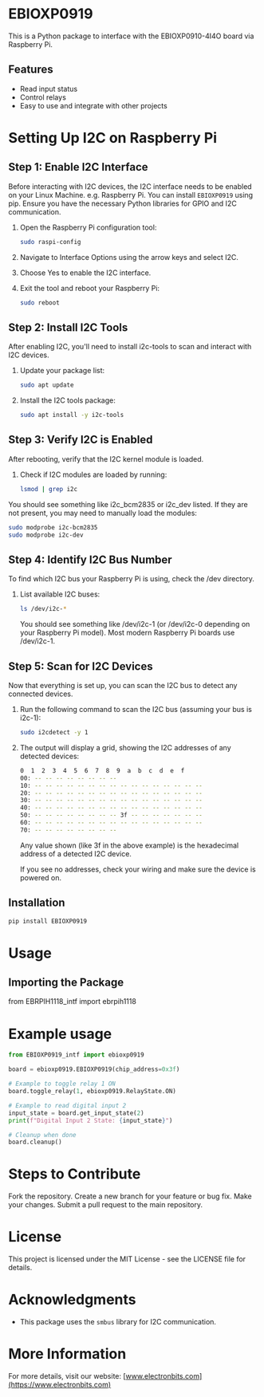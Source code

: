 # EBIOXP0919

This is a Python package to interface with the EBIOXP0910-4I4O board via Raspberry Pi.

## Features

- Read input status
- Control relays
- Easy to use and integrate with other projects


# Setting Up I2C on Raspberry Pi

## Step 1: Enable I2C Interface

Before interacting with I2C devices, the I2C interface needs to be enabled on your Linux Machine. e.g. Raspberry Pi.
You can install `EBIOXP0919` using pip. Ensure you have the necessary Python libraries for GPIO and I2C communication.

1. Open the Raspberry Pi configuration tool:

   ```bash
   sudo raspi-config
   ```
2. Navigate to Interface Options using the arrow keys and select I2C.
3. Choose Yes to enable the I2C interface.
4. Exit the tool and reboot your Raspberry Pi:
    ```bash
    sudo reboot
    ```
## Step 2: Install I2C Tools
After enabling I2C, you'll need to install i2c-tools to scan and interact with I2C devices.

1. Update your package list:
    ```bash
    sudo apt update
    ```
2. Install the I2C tools package:
    ```bash
    sudo apt install -y i2c-tools
    ```
## Step 3: Verify I2C is Enabled
After rebooting, verify that the I2C kernel module is loaded.

1. Check if I2C modules are loaded by running:
    ```bash
    lsmod | grep i2c
    ```
You should see something like i2c_bcm2835 or i2c_dev listed. If they are not present, you may need to manually load the modules:
```bash
sudo modprobe i2c-bcm2835
sudo modprobe i2c-dev
```
## Step 4: Identify I2C Bus Number
To find which I2C bus your Raspberry Pi is using, check the /dev directory.

1. List available I2C buses:
    ```bash
    ls /dev/i2c-*
    ```
    You should see something like /dev/i2c-1 (or /dev/i2c-0 depending on your Raspberry Pi model). Most modern Raspberry Pi boards use /dev/i2c-1.
## Step 5: Scan for I2C Devices
Now that everything is set up, you can scan the I2C bus to detect any connected devices.

1. Run the following command to scan the I2C bus (assuming your bus is i2c-1):
    ```bash
    sudo i2cdetect -y 1
    ```
2. The output will display a grid, showing the I2C addresses of any detected devices:
    ```bash
    0  1  2  3  4  5  6  7  8  9  a  b  c  d  e  f
    00: -- -- -- -- -- -- -- --
    10: -- -- -- -- -- -- -- -- -- -- -- -- -- -- -- --
    20: -- -- -- -- -- -- -- -- -- -- -- -- -- -- -- --
    30: -- -- -- -- -- -- -- -- -- -- -- -- -- -- -- --
    40: -- -- -- -- -- -- -- -- -- -- -- -- -- -- -- --
    50: -- -- -- -- -- -- -- -- 3f -- -- -- -- -- -- --
    60: -- -- -- -- -- -- -- -- -- -- -- -- -- -- -- --
    70: -- -- -- -- -- -- -- --
    ```
    Any value shown (like 3f in the above example) is the hexadecimal address of a detected I2C device.
    
    If you see no addresses, check your wiring and make sure the device is powered on.


## Installation

```bash
pip install EBIOXP0919
```
# Usage
## Importing the Package
from EBRPIH1118_intf import ebrpih1118

# Example usage
```python
from EBIOXP0919_intf import ebioxp0919

board = ebioxp0919.EBIOXP0919(chip_address=0x3f)

# Example to toggle relay 1 ON
board.toggle_relay(1, ebioxp0919.RelayState.ON)

# Example to read digital input 2
input_state = board.get_input_state(2)
print(f"Digital Input 2 State: {input_state}")

# Cleanup when done
board.cleanup()
```



# Steps to Contribute
Fork the repository.
Create a new branch for your feature or bug fix.
Make your changes.
Submit a pull request to the main repository.

# License
This project is licensed under the MIT License - see the LICENSE file for details.

# Acknowledgments
 - This package uses the `smbus` library for I2C communication.

# More Information

For more details, visit our website: [www.electronbits.com](https://www.electronbits.com)

